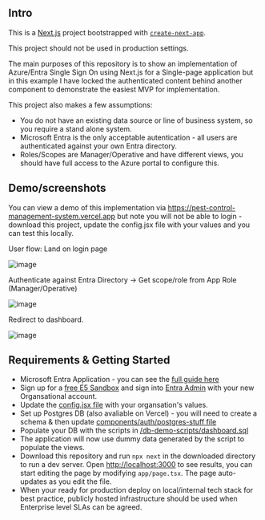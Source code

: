 ## Intro

This is a [Next.js](https://nextjs.org/) project bootstrapped with [`create-next-app`](https://github.com/vercel/next.js/tree/canary/packages/create-next-app).

This project should not be used in production settings.

The main purposes of this repository is to show an implementation of Azure/Entra Single Sign On using Next.js for a Single-page application but in this example I have locked the authenticated content behind another component to demonstrate the easiest MVP for implementation.

This project also makes a few assumptions:

- You do not have an existing data source or line of business system, so you require a stand alone system.
- Microsoft Entra is the only acceptable autentication - all users are authenticated against your own Entra directory.
- Roles/Scopes are Manager/Operative and have different views, you should have full access to the Azure portal to configure this. 

## Demo/screenshots

You can view a demo of this implementation via https://pest-control-management-system.vercel.app but note you will not be able to login - download this project, update the config.jsx file with your values and you can test this locally.

User flow: Land on login page

![image](https://github.com/Veeeetzzzz/pest-control-management-system/assets/40268197/eb1bda29-0a8d-47b8-b1b2-9a15cc0fe5a9) 

Authenticate against Entra Directory -> Get scope/role from App Role (Manager/Operative)

![image](https://github.com/Veeeetzzzz/pest-control-management-system/assets/40268197/2fb000dc-affb-48c8-bb69-584e6e93a254)

Redirect to dashboard. 

![image](https://github.com/Veeeetzzzz/pest-control-management-system/assets/40268197/287cc630-2371-45a4-a8b4-4f10e8efa3ce)

## Requirements & Getting Started

- Microsoft Entra Application - you can see the [full guide here](https://learn.microsoft.com/en-gb/entra/identity-platform/quickstart-single-page-app-react-sign-in)
- Sign up for a [free E5 Sandbox](https://learn.microsoft.com/en-us/office/developer-program/microsoft-365-developer-program-get-started) and sign into [Entra Admin](https://entra.microsoft.com/) with your new Organsational account.
- Update the [config.jsx file](https://github.com/Veeeetzzzz/pest-control-management-system/blob/main/src/components/auth/config.tsx) with your organsation's values.
- Set up Postgres DB (also avaliable on Vercel) - you will need to create a schema & then update [components/auth/postgres-stuff file](https://github.com/Veeeetzzzz/pest-control-management-system/blob/main/src/components/auth/postgres-stuff.tsx)
- Populate your DB with the scripts in [/db-demo-scripts/dashboard.sql](https://github.com/Veeeetzzzz/pest-control-management-system/blob/main/db-demo-scripts/dashboard.sql)
- The application will now use dummy data generated by the script to populate the views.
- Download this repository and run ```npx next``` in the downloaded directory to run a dev server. Open [http://localhost:3000](http://localhost:3000) to see results, you can start editing the page by modifying `app/page.tsx`. The page auto-updates as you edit the file.
- When your ready for production deploy on local/internal tech stack for best practice, publicly hosted infrastructure should be used when Enterprise level SLAs can be agreed.
